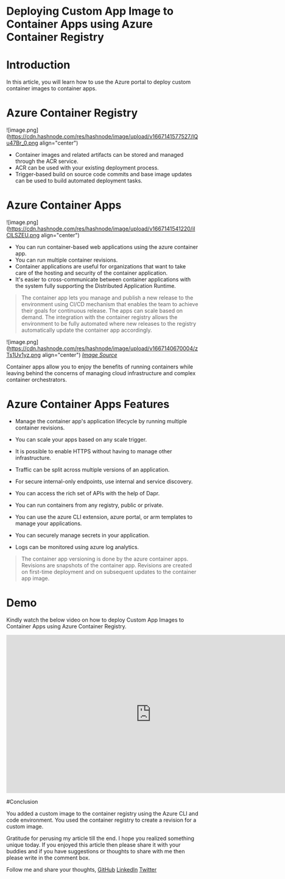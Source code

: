 # Deploying Custom App Image to Container Apps using Azure Container Registry

# Introduction

In this article, you will learn how to use the Azure portal to deploy custom container images to container apps.

# Azure Container Registry

![image.png](https://cdn.hashnode.com/res/hashnode/image/upload/v1667141577527/lQu47Br_0.png align="center")

- Container images and related artifacts can be stored and managed through the ACR service. 
- ACR can be used with your existing deployment process. 
- Trigger-based build on source code commits and base image updates can be used to build automated deployment tasks.




# Azure Container Apps


![image.png](https://cdn.hashnode.com/res/hashnode/image/upload/v1667141541220/iIClLSZEU.png align="center")

- You can run container-based web applications using the azure container app. 
- You can run multiple container revisions. 
- Container applications are useful for organizations that want to take care of the hosting and security of the container application. 
- It's easier to cross-communicate between container applications with the system fully supporting the Distributed Application Runtime.

> The container app lets you manage and publish a new release to the environment using CI/CD mechanism that enables the team to achieve their goals for continuous release. The apps can scale based on demand. The integration with the container registry allows the environment to be fully automated where new releases to the registry automatically update the container app accordingly.



![image.png](https://cdn.hashnode.com/res/hashnode/image/upload/v1667140670004/zTs1Uv1yz.png align="center")
*[Image Source](https://learn.microsoft.com/en-us/azure/container-apps/overview)*

Container apps allow you to enjoy the benefits of running containers while leaving behind the concerns of managing cloud infrastructure and complex container orchestrators.

# Azure Container Apps Features 

- Manage the container app's application lifecycle by running multiple container revisions.

- You can scale your apps based on any scale trigger. 

- It is possible to enable HTTPS without having to manage other infrastructure.

- Traffic can be split across multiple versions of an application.

- For secure internal-only endpoints, use internal and service discovery.

- You can access the rich set of APIs with the help of Dapr.

- You can run containers from any registry, public or private.

- You can use the azure CLI extension, azure portal, or arm templates to manage your applications.

- You can securely manage secrets in your application.

- Logs can be monitored using azure log analytics.




> The container app versioning is done by the azure container apps. Revisions are snapshots of the container app. Revisions are created on first-time deployment and on subsequent updates to the container app image.

# Demo

Kindly watch the below video on how to deploy Custom App Images to Container Apps using Azure Container Registry.

<iframe width="760" height="415" src="https://www.youtube.com/embed/Qu_o3Xupsj8" title="YouTube video player" frameborder="0" allow="accelerometer; autoplay; clipboard-write; encrypted-media; gyroscope; picture-in-picture" allowfullscreen></iframe>

#Conclusion

You added a custom image to the container registry using the Azure CLI and code environment. You used the container registry to create a revision for a custom image.

Gratitude for perusing my article till the end. I hope you realized something unique today. If you enjoyed this article then please share it with your buddies and if you have suggestions or thoughts to share with me then please write in the comment box.

Follow me and share your thoughts,
[GitHub](https://github.com/MakendranG)
[LinkedIn](https://www.linkedin.com/in/makendran/)
[Twitter](https://twitter.com/MakendranG)



